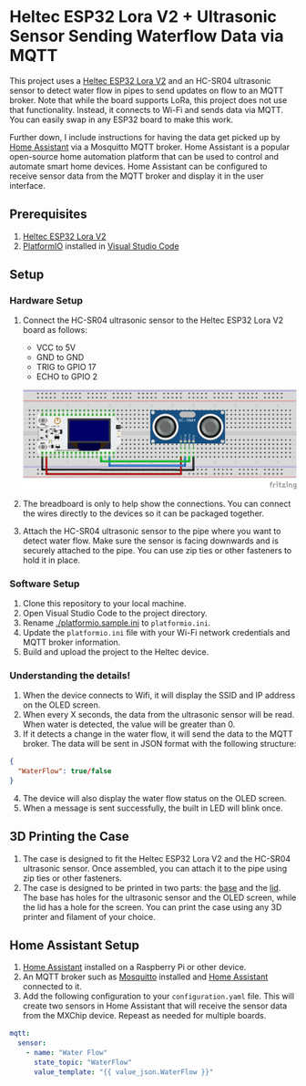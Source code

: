 # Heltec ESP32 Lora V2 + Ultrasonic Sensor Sending Waterflow Data via MQTT

This project uses a [Heltec ESP32 Lora V2](https://heltec.org/project/wifi-lora-32v2/) and an HC-SR04 ultrasonic sensor to detect water flow in pipes to send updates on flow to an MQTT broker.  Note that while the board supports LoRa, this project does not use that functionality.  Instead, it connects to Wi-Fi and sends data via MQTT.  You can easily swap in any ESP32 board to make this work.

Further down, I include instructions for having the data get picked up by [Home Assistant](https://www.home-assistant.io/) via a Mosquitto MQTT broker. Home Assistant is a popular open-source home automation platform that can be used to control and automate smart home devices. Home Assistant can be configured to receive sensor data from the MQTT broker and display it in the user interface.

## Prerequisites

1. [Heltec ESP32 Lora V2](https://heltec.org/project/wifi-lora-32v2/)
1. [PlatformIO](https://platformio.org/) installed in [Visual Studio Code](https://code.visualstudio.com/)

## Setup

### Hardware Setup
1. Connect the HC-SR04 ultrasonic sensor to the Heltec ESP32 Lora V2 board as follows:
   - VCC to 5V
   - GND to GND
   - TRIG to GPIO 17
   - ECHO to GPIO 2

   [![Wiring Diagram](./images/Sketch.png)](./images/Sketch.png)
1. The breadboard is only to help show the connections.  You can connect the wires directly to the devices so it can be packaged together.
1. Attach the HC-SR04 ultrasonic sensor to the pipe where you want to detect water flow.  Make sure the sensor is facing downwards and is securely attached to the pipe.  You can use zip ties or other fasteners to hold it in place.

### Software Setup
1. Clone this repository to your local machine.
1. Open Visual Studio Code to the project directory.
1. Rename [./platformio.sample.ini](./platformio.sample.ini) to `platformio.ini`.
1. Update the `platformio.ini` file with your Wi-Fi network credentials and MQTT broker information.
1. Build and upload the project to the Heltec device.


### Understanding the details!

1. When the device connects to Wifi, it will display the SSID and IP address on the OLED screen.
2. When every X seconds, the data from the ultrasonic sensor will be read.  When water is detected, the value will be greater than 0.
3. If it detects a change in the water flow, it will send the data to the MQTT broker.  The data will be sent in JSON format with the following structure:
```json
{
  "WaterFlow": true/false
}
```
4. The device will also display the water flow status on the OLED screen.
5. When a message is sent successfully, the built in LED will blink once.

## 3D Printing the Case
1. The case is designed to fit the Heltec ESP32 Lora V2 and the HC-SR04 ultrasonic sensor.  Once assembled, you can attach it to the pipe using zip ties or other fasteners.
1. The case is designed to be printed in two parts: the [base](/3dFiles/bottom.stl) and the [lid](/3dFiles/top.stl).  The base has holes for the ultrasonic sensor and the OLED screen, while the lid has a hole for the screen.  You can print the case using any 3D printer and filament of your choice.

## Home Assistant Setup

1. [Home Assistant](https://www.home-assistant.io/) installed on a Raspberry Pi or other device.
1. An MQTT broker such as [Mosquitto](https://mosquitto.org/) installed and [Home Assistant](https://www.home-assistant.io/integrations/mqtt#setting-up-a-broker) connected to it.
1. Add the following configuration to your `configuration.yaml` file. This will create two sensors in Home Assistant that will receive the sensor data from the MXChip device.  Repeast as needed for multiple boards.

```yaml
mqtt:
  sensor:
    - name: "Water Flow"
      state_topic: "WaterFlow"
      value_template: "{{ value_json.WaterFlow }}"
```